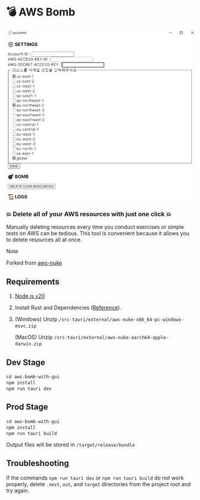 # 💣 AWS Bomb

![Click Once, Delete All](/docs/preview.png)

### 💥 Delete all of your AWS resources with just one click 💥
Manually deleting resources every time you conduct exercises or simple tests on AWS can be tedious. This tool is convenient because it allows you to delete resources all at once.

> [!NOTE]
> Forked from [aws-nuke](https://github.com/rebuy-de/aws-nuke.git)

## Requirements
1. [Node.js v20](https://nodejs.org/en) 
2. Install Rust and Dependencies ([Reference](https://tauri.app/ko/v1/guides/getting-started/prerequisites)).
3. (Windows) Unzip `/src-tauri/external/aws-nuke-x86_64-pc-windows-msvc.zip`
    
    (MacOS) Unzip `/src-tauri/external/aws-nuke-aarch64-apple-darwin.zip`

## Dev Stage
```(shell)
cd aws-bomb-with-gui
npm install
npm run tauri dev
```

## Prod Stage
```(shell)
cd aws-bomb-with-gui
npm install
npm run tauri build
```
Output files will be stored in `/target/release/bundle`

## Troubleshooting
If the commands `npm run tauri dev` or `npm run tauri build` do not work properly, delete `.next`, `out`, and `target` directories from the project root and try again.
